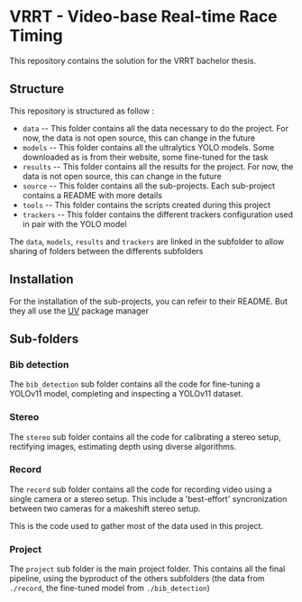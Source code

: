 # VRRT - Video-base Real-time Race Timing

This repository contains the solution for the VRRT bachelor thesis.

## Structure

This repository is structured  as follow :

- `data` -- This folder contains all the data necessary to do the project. For now, the data is not open source, this can change in the future
- `models` -- This folder contains all the ultralytics YOLO models. Some downloaded as is from their website, some fine-tuned for the task
- `results` -- This folder contains all the results for the project. For now, the data is not open source, this can change in the future
- `source` -- This folder contains all the sub-projects. Each sub-project contains a README with more details
- `tools` -- This folder contains the scripts created during this project
- `trackers` -- This folder contains the different trackers configuration used in pair with the YOLO model

The `data`, `models`, `results` and `trackers` are linked in the subfolder to allow sharing of folders between the differents subfolders

## Installation

For the installation of the sub-projects, you can refeir to their README. But they all use the [UV](https://docs.astral.sh/uv/getting-started/installation/) package manager

## Sub-folders

### Bib detection

The `bib_detection` sub folder contains all the code for fine-tuning a YOLOv11 model, completing and inspecting a YOLOv11 dataset.

### Stereo

The `stereo` sub folder contains all the code for calibrating a stereo setup, rectifying images, estimating depth using diverse algorithms.

### Record

The `record` sub folder contains all the code for recording video using a single camera or a stereo setup. This include a 'best-effort' syncronization between two cameras for a makeshift stereo setup.

This is the code used to gather most of the data used in this project.

### Project

The `project` sub folder is the main project folder. This contains all the final pipeline, using the byproduct of the others subfolders (the data from `./record`, the fine-tuned model from `./bib_detection`)
